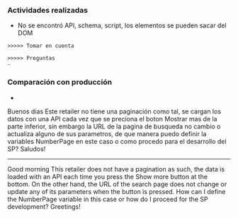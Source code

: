 ~~~


~~~

### Actividades realizadas
- No se encontró API, schema, script, los elementos se pueden sacar del DOM


~~~
>>>>> Tomar en cuenta

~~~

~~~
>>>>> Preguntas
- 
~~~


### Comparación con producción
-  

Buenos dias 
Este retailer no tiene una paginación como tal, se cargan los datos con una API cada vez que se preciona el boton Mostrar mas de la parte inferior, sin embargo la URL de la pagina de busqueda no cambio o actualiza alguno de sus parametros, de que manera puedo definir la variables NumberPage en este caso o como procedo para el desarrollo del SP?
Saludos!

----
Good morning 
This retailer does not have a pagination as such, the data is loaded with an API each time you press the Show more button at the bottom.
On the other hand, the URL of the search page does not change or update any of its parameters when the button is pressed.
How can I define the NumberPage variable in this case or how do I proceed for the SP development?
Greetings!